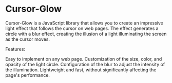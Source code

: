 # Cursor-Glow

Cursor-Glow is a JavaScript library that allows you to create an impressive light effect that follows the cursor on web pages. The effect generates a circle with a blur effect, creating the illusion of a light illuminating the screen as the cursor moves.


Features:

Easy to implement on any web page.
Customization of the size, color, and opacity of the light circle.
Configuration of the blur to adjust the intensity of the illumination.
Lightweight and fast, without significantly affecting the page's performance.
